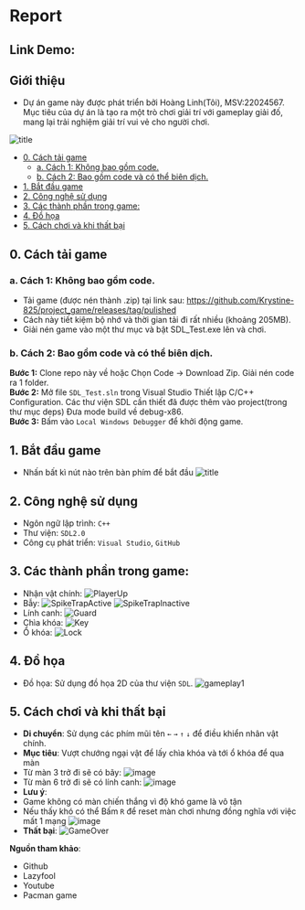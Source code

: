 # Report
## Link Demo:
## Giới thiệu
- Dự án game này được phát triển bởi Hoàng Linh(Tôi), MSV:22024567. Mục tiêu của dự án là tạo ra một trò chơi giải trí với gameplay giải đố, mang lại trải nghiệm giải trí vui vẻ cho người chơi.

![title](https://github.com/user-attachments/assets/b904701c-75b3-4ee4-9d4a-d1ba936b0bf6)

- [0. Cách tải game](#0-cách-tải-game)
    * [a. Cách 1: Không bao gồm code.](#a-cách-1-không-bao-gồm-code)
    * [b. Cách 2: Bao gồm code và có thể biên dịch.](#b-cách-2-bao-gồm-code-và-có-thể-biên-dịch)
- [1. Bắt đầu game](#1-bắt-đầu-game)
- [2. Công nghệ sử dụng](#2-công-nghệ-sử-dụng)
- [3. Các thành phần trong game:](#3-các-thành-phần-trong-game)
- [4. Đồ họa](#4-đồ-họa)
- [5. Cách chơi và khi thất bại](#5-cách-chơi-và-khi-thất-bại)

## 0. Cách tải game
### a. Cách 1: Không bao gồm code.

- Tải game (được nén thành .zip) tại link sau: https://github.com/Krystine-825/project_game/releases/tag/pulished<br/>
- Cách này tiết kiệm bộ nhớ và thời gian tải đi rất nhiều (khoảng 205MB).<br/>
- Giải nén game vào một thư mục và bật SDL_Test.exe lên và chơi.<br/>

### b. Cách 2: Bao gồm code và có thể biên dịch.

**Bước 1:** Clone repo này về hoặc Chọn Code -> Download Zip. Giải nén code ra 1 folder.<br/> 
**Bước 2:** Mở file `SDL_Test.sln` trong Visual Studio Thiết lập C/C++ Configuration. Các thư viện SDL cần thiết đã được thêm vào project(trong thư mục deps) Đưa mode build về debug-x86.<br/> 
**Bước 3:** Bấm vào `Local Windows Debugger` để khởi động game.<br/> 

## 1. Bắt đầu game
- Nhấn bất kì nút nào trên bàn phím để bắt đầu
![title](https://github.com/user-attachments/assets/b904701c-75b3-4ee4-9d4a-d1ba936b0bf6)

## 2. Công nghệ sử dụng
- Ngôn ngữ lập trình: `C++`
- Thư viện: `SDL2.0`
- Công cụ phát triển: `Visual Studio`, `GitHub`

## 3. Các thành phần trong game:
- Nhận vật chính:
![PlayerUp](https://github.com/user-attachments/assets/546ebfd3-b676-4106-96d6-4d0f2cc0409e)
- Bẫy:
![SpikeTrapActive](https://github.com/user-attachments/assets/9e160f09-b0cb-4be1-b529-341d24d77f76)
![SpikeTrapInactive](https://github.com/user-attachments/assets/f61432df-e634-43e4-85ae-bf281cf47ab0)
- Lính canh:
![Guard](https://github.com/user-attachments/assets/39fab932-9997-49c2-a771-752cdc37c0d6)
- Chìa khóa:
![Key](https://github.com/user-attachments/assets/39cf6711-4f39-437d-a4f2-88b927ccd67d)
- Ổ khóa:
![Lock](https://github.com/user-attachments/assets/a708aaf2-6d53-4680-bec8-bc98768160a7)


## 4. Đồ họa
- Đồ họa: Sử dụng đồ họa 2D của thư viện `SDL`.
![gameplay1](https://github.com/user-attachments/assets/f22bbe26-4191-49bc-b403-6e51f4c7ac5a)


## 5. Cách chơi và khi thất bại
- **Di chuyển**: Sử dụng các phím mũi tên  `←` `→` `↑` `↓` để điều khiển nhân vật chính.
- **Mục tiêu**: Vượt chướng ngại vật để lấy chìa khóa và tới ổ khóa để qua màn
 - Từ màn 3 trở đi sẽ có bãy:
![image](https://github.com/user-attachments/assets/049d1dc8-8044-448b-9ac5-f8ee37c1d510)
 - Từ màn 6 trở đi sẽ có lính canh:
![image](https://github.com/user-attachments/assets/c2dd8e0d-370c-427f-9348-3a393775c36b)
- **Lưu ý**:
 - Game không có màn chiến thắng vì độ khó game là vô tận
 - Nếu thấy khó có thể Bấm `R` để reset màn chơi nhưng đồng nghĩa với việc mất 1 mạng
   ![image](https://github.com/user-attachments/assets/f7126afd-b85c-42b2-a8f8-2aa180f0748e)
- **Thất bại**:
![GameOver](https://github.com/user-attachments/assets/11c822d3-f444-4ca3-b02d-28f02145ff4d)


**Nguồn tham khảo**:
- Github
- Lazyfool
- Youtube
- Pacman game

